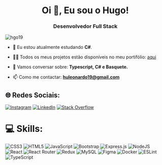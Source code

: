 <h1 align="center">Oi 👋, Eu sou o Hugo!</h1>
<h3 align="center">Desenvolvedor Full Stack</h3>

<p align="left"> <img src="https://komarev.com/ghpvc/?username=hgo19&label=Profile%20views&color=0e75b6&style=flat" alt="hgo19" /> </p>

- 🌱 Eu estou atualmente estudando **C#**.

- 👨‍💻 Todos os meus projetos estão disponíveis no meu portifólio: [aqui](https://hgo19.github.io/)

- 💬 Vamos conversar sobre: **Typescript, C# e Basquete.**

- 📫 Como me contactar: **huleonardo19@gmail.com**

## 🌐 Redes Sociais:
[![Instagram](https://img.shields.io/badge/Instagram-%23E4405F.svg?logo=Instagram&logoColor=white)](https://www.instagram.com/hugo.leop/) [![LinkedIn](https://img.shields.io/badge/LinkedIn-%230077B5.svg?logo=linkedin&logoColor=white)](https://www.linkedin.com/in/hugo-leop/) [![Stack Overflow](https://img.shields.io/badge/-Stackoverflow-FE7A16?logo=stack-overflow&logoColor=white)](https://stackoverflow.com/users/20325912/hugo-leonardo) 

# 💻 Skills:
![CSS3](https://img.shields.io/badge/css3-%231572B6.svg?style=for-the-badge&logo=css3&logoColor=white) ![HTML5](https://img.shields.io/badge/html5-%23E34F26.svg?style=for-the-badge&logo=html5&logoColor=white) ![JavaScript](https://img.shields.io/badge/javascript-%23323330.svg?style=for-the-badge&logo=javascript&logoColor=%23F7DF1E) ![Bootstrap](https://img.shields.io/badge/bootstrap-%23563D7C.svg?style=for-the-badge&logo=bootstrap&logoColor=white) ![Express.js](https://img.shields.io/badge/express.js-%23404d59.svg?style=for-the-badge&logo=express&logoColor=%2361DAFB) ![NodeJS](https://img.shields.io/badge/node.js-6DA55F?style=for-the-badge&logo=node.js&logoColor=white) ![React](https://img.shields.io/badge/react-%2320232a.svg?style=for-the-badge&logo=react&logoColor=%2361DAFB) ![React Router](https://img.shields.io/badge/React_Router-CA4245?style=for-the-badge&logo=react-router&logoColor=white) ![Redux](https://img.shields.io/badge/redux-%23593d88.svg?style=for-the-badge&logo=redux&logoColor=white) ![MySQL](https://img.shields.io/badge/mysql-%2300f.svg?style=for-the-badge&logo=mysql&logoColor=white)	![Figma](https://img.shields.io/badge/figma-%23F24E1E.svg?style=for-the-badge&logo=figma&logoColor=white) ![Docker](https://img.shields.io/badge/docker-%230db7ed.svg?style=for-the-badge&logo=docker&logoColor=white) ![ESLint](https://img.shields.io/badge/ESLint-4B3263?style=for-the-badge&logo=eslint&logoColor=white) ![TypeScript](https://img.shields.io/badge/typescript-%23007ACC.svg?style=for-the-badge&logo=typescript&logoColor=white)


